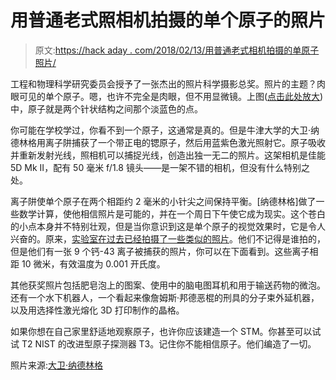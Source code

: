 # 用普通老式照相机拍摄的单个原子的照片

> 原文:[https://hack aday . com/2018/02/13/用普通老式相机拍摄的单原子照片/](https://hackaday.com/2018/02/13/photograph-of-single-atom-captured-with-a-plain-old-camera/)

工程和物理科学研究委员会授予了一张杰出的照片科学摄影总奖。照片的主题？肉眼可见的单个原子。嗯，也许不完全是肉眼，但不用显微镜。上图([点击此处放大](https://hackaday.com/wp-content/uploads/2018/02/single-atom-captured-in-photograph.jpg))中，原子就是两个针状结构之间那个淡蓝色的点。

你可能在学校学过，你看不到一个原子，这通常是真的。但是牛津大学的大卫·纳德林格用离子阱捕获了一个带正电的锶原子，然后用蓝紫色激光照射它。原子吸收并重新发射光线，照相机可以捕捉光线，创造出独一无二的照片。这架相机是佳能 5D Mk II，配有 50 毫米 f/1.8 镜头——是一架不错的相机，但没有什么特别之处。

离子阱使单个原子在两个相距约 2 毫米的小针尖之间保持平衡。[纳德林格]做了一些数学计算，使他相信照片是可能的，并在一个周日下午使它成为现实。这个苍白的小点本身并不特别壮观，但是当你意识到这是单个原子的视觉效果时，它是令人兴奋的。原来，[实验室在过去已经拍摄了一些类似的照片](https://www2.physics.ox.ac.uk/research/ion-trap-quantum-computing-group)。他们不记得是谁拍的，但是他们有一张 9 个钙-43 离子被捕获的照片，你可以在下面看到。这些离子相距 10 微米，有效温度为 0.001 开氏度。

其他获奖照片包括肥皂泡上的图案、使用中的脑电图耳机和用于输送药物的微泡。还有一个水下机器人，一个看起来像詹姆斯·邦德恶棍的刑具的分子束外延机器，以及用选择性激光熔化 3D 打印制作的晶格。

如果你想在自己家里舒适地观察原子，也许你应该建造一个 STM。你甚至可以试试 T2 NIST 的改进型原子探测器 T3。记住你不能相信原子。他们编造了一切。

照片来源:[大卫·纳德林格](https://www2.physics.ox.ac.uk/contacts/people/nadlinger)